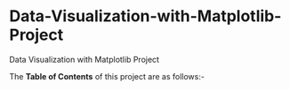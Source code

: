 # Data-Visualization-with-Matplotlib-Project

Data Visualization with Matplotlib Project

The **Table of Contents** of this project are as follows:-
